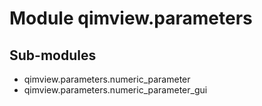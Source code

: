 Module qimview.parameters
=========================

Sub-modules
-----------
* qimview.parameters.numeric_parameter
* qimview.parameters.numeric_parameter_gui